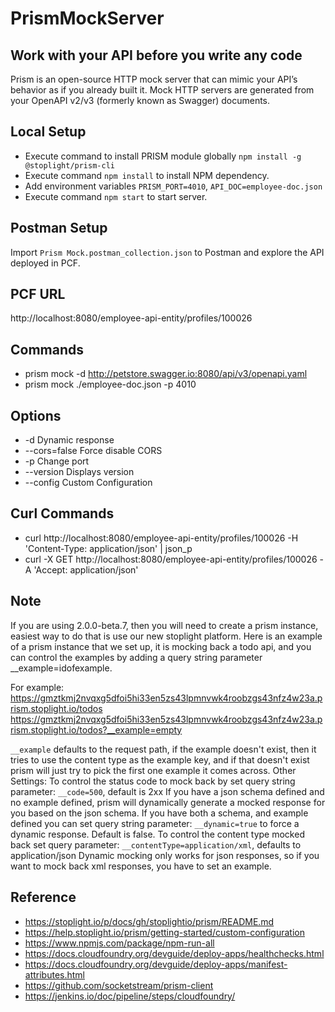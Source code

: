 # PrismMockServer
## Work with your API before you write any code
Prism is an open-source HTTP mock server that can mimic your API’s behavior as if you already built it. Mock HTTP servers are generated from your OpenAPI v2/v3 (formerly known as Swagger) documents.


## Local Setup
* Execute command to install PRISM module globally `npm install -g @stoplight/prism-cli`
* Execute command `npm install` to install NPM dependency.
* Add environment variables `PRISM_PORT=4010`, `API_DOC=employee-doc.json`
* Execute command `npm start` to start server.


## Postman Setup
Import `Prism Mock.postman_collection.json` to Postman and explore the API deployed in PCF.


## PCF URL
http://localhost:8080/employee-api-entity/profiles/100026


## Commands
* prism mock -d http://petstore.swagger.io:8080/api/v3/openapi.yaml
* prism mock ./employee-doc.json -p 4010


## Options
* -d					Dynamic response
* --cors=false          Force disable CORS
* -p                    Change port
* --version             Displays version
* --config              Custom Configuration


## Curl Commands
* curl http://localhost:8080/employee-api-entity/profiles/100026 -H 'Content-Type: application/json' | json_p
* curl -X GET http://localhost:8080/employee-api-entity/profiles/100026 -A 'Accept: application/json'


## Note
If you are using 2.0.0-beta.7, then you will need to create a prism instance, easiest way to do that is use our new stoplight platform. Here is an example of a prism instance that we set up, it is mocking back a todo api, and you can control the examples by adding a query string parameter __example=idofexample.

For example:
https://gmztkmj2nvqxg5dfoi5hi33en5zs43lpmnvwk4roobzgs43nfz4w23a.prism.stoplight.io/todos
https://gmztkmj2nvqxg5dfoi5hi33en5zs43lpmnvwk4roobzgs43nfz4w23a.prism.stoplight.io/todos?__example=empty

`__example` defaults to the request path, if the example doesn't exist, then it tries to use the content type as the example key, and if that doesn't exist prism will just try to pick the first one example it comes across.
Other Settings:
To control the status code to mock back by set query string parameter: `__code=500`, default is 2xx
If you have a json schema defined and no example defined, prism will dynamically generate a mocked response for you based on the json schema.
If you have both a schema, and example defined you can set query string parameter: `__dynamic=true` to force a dynamic response. Default is false.
To control the content type mocked back set query parameter: `__contentType=application/xml`, defaults to application/json
Dynamic mocking only works for json responses, so if you want to mock back xml responses, you have to set an example.


## Reference
* https://stoplight.io/p/docs/gh/stoplightio/prism/README.md
* https://help.stoplight.io/prism/getting-started/custom-configuration
* https://www.npmjs.com/package/npm-run-all
* https://docs.cloudfoundry.org/devguide/deploy-apps/healthchecks.html
* https://docs.cloudfoundry.org/devguide/deploy-apps/manifest-attributes.html
* https://github.com/socketstream/prism-client
* https://jenkins.io/doc/pipeline/steps/cloudfoundry/